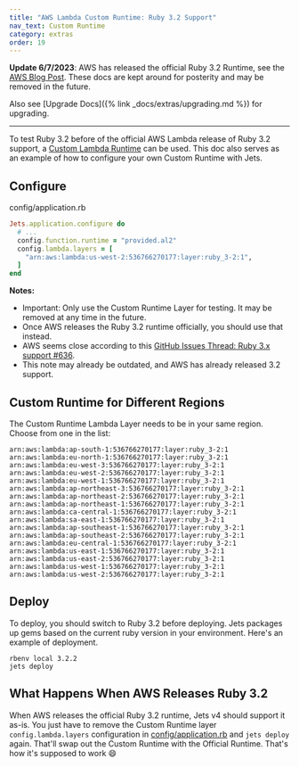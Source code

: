 ```yaml
---
title: "AWS Lambda Custom Runtime: Ruby 3.2 Support"
nav_text: Custom Runtime
category: extras
order: 19
---
```


**Update 6/7/2023**: AWS has released the official Ruby 3.2 Runtime, see the [AWS Blog Post](https://aws.amazon.com/blogs/compute/ruby-3-2-runtime-now-available-in-aws-lambda/). These docs are kept around for posterity and may be removed in the future.

Also see [Upgrade Docs]({% link _docs/extras/upgrading.md %}) for upgrading.

---

To test Ruby 3.2 before of the official AWS Lambda release of Ruby 3.2 support, a [Custom Lambda Runtime](https://docs.aws.amazon.com/lambda/latest/dg/runtimes-custom.html) can be used. This doc also serves as an example of how to configure your own Custom Runtime with Jets.

## Configure

config/application.rb

```ruby
Jets.application.configure do
  # ...
  config.function.runtime = "provided.al2"
  config.lambda.layers = [
    "arn:aws:lambda:us-west-2:536766270177:layer:ruby_3-2:1",
  ]
end
```

**Notes:**

* Important: Only use the Custom Runtime Layer for testing. It may be removed at any time in the future.
* Once AWS releases the Ruby 3.2 runtime officially, you should use that instead.
* AWS seems close according to this [GitHub Issues Thread: Ruby 3.x support #636](https://github.com/boltops-tools/jets/issues/636).
* This note may already be outdated, and AWS has already released 3.2 support.

## Custom Runtime for Different Regions

The Custom Runtime Lambda Layer needs to be in your same region. Choose from one in the list:

    arn:aws:lambda:ap-south-1:536766270177:layer:ruby_3-2:1
    arn:aws:lambda:eu-north-1:536766270177:layer:ruby_3-2:1
    arn:aws:lambda:eu-west-3:536766270177:layer:ruby_3-2:1
    arn:aws:lambda:eu-west-2:536766270177:layer:ruby_3-2:1
    arn:aws:lambda:eu-west-1:536766270177:layer:ruby_3-2:1
    arn:aws:lambda:ap-northeast-3:536766270177:layer:ruby_3-2:1
    arn:aws:lambda:ap-northeast-2:536766270177:layer:ruby_3-2:1
    arn:aws:lambda:ap-northeast-1:536766270177:layer:ruby_3-2:1
    arn:aws:lambda:ca-central-1:536766270177:layer:ruby_3-2:1
    arn:aws:lambda:sa-east-1:536766270177:layer:ruby_3-2:1
    arn:aws:lambda:ap-southeast-1:536766270177:layer:ruby_3-2:1
    arn:aws:lambda:ap-southeast-2:536766270177:layer:ruby_3-2:1
    arn:aws:lambda:eu-central-1:536766270177:layer:ruby_3-2:1
    arn:aws:lambda:us-east-1:536766270177:layer:ruby_3-2:1
    arn:aws:lambda:us-east-2:536766270177:layer:ruby_3-2:1
    arn:aws:lambda:us-west-1:536766270177:layer:ruby_3-2:1
    arn:aws:lambda:us-west-2:536766270177:layer:ruby_3-2:1

## Deploy

To deploy, you should switch to Ruby 3.2 before deploying. Jets packages up gems based on the current ruby version in your environment. Here's an example of deployment.

    rbenv local 3.2.2
    jets deploy

## What Happens When AWS Releases Ruby 3.2

When AWS releases the official Ruby 3.2 runtime, Jets v4 should support it as-is. You just have to remove the Custom Runtime layer `config.lambda.layers` configuration in [config/application.rb](https://rubyonjets.com/docs/extras/custom-runtime/) and `jets deploy` again. That'll swap out the Custom Runtime with the Official Runtime. That's how it's supposed to work 😄

